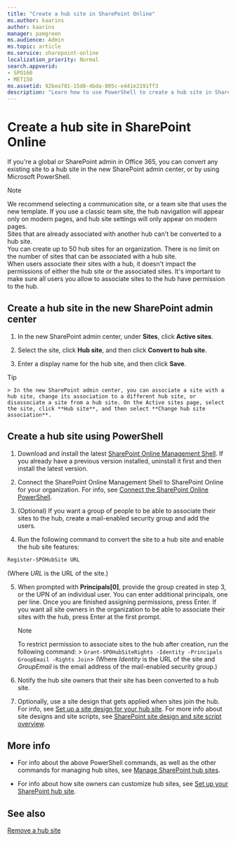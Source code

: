 ```yaml
---
title: "Create a hub site in SharePoint Online"
ms.author: kaarins
author: kaarins
manager: pamgreen
ms.audience: Admin
ms.topic: article
ms.service: sharepoint-online
localization_priority: Normal
search.appverid:
- SPO160
- MET150
ms.assetid: 92bea781-15d8-4bda-805c-e441e2191ff3
description: "Learn how to use PowerShell to create a hub site in SharePoint Online"
---
```


# Create a hub site in SharePoint Online

If you're a global or SharePoint admin in Office 365, you can convert any existing site to a hub site in the new SharePoint admin center, or by using Microsoft PowerShell.
  
> [!NOTE]
>  We recommend selecting a communication site, or a team site that uses the new template. If you use a classic team site, the hub navigation will appear only on modern pages, and hub site settings will only appear on modern pages.<br>Sites that are already associated with another hub can't be converted to a hub site. <br>You can create up to 50 hub sites for an organization. There is no limit on the number of sites that can be associated with a hub site. <br>When users associate their sites with a hub, it doesn't impact the permissions of either the hub site or the associated sites. It's important to make sure all users you allow to associate sites to the hub have permission to the hub. 

## Create a hub site in the new SharePoint admin center

1. In the new SharePoint admin center, under **Sites**, click **Active sites**.

2. Select the site, click **Hub site**, and then click **Convert to hub site**.

3. Enter a display name for the hub site, and then click **Save**.

  > [!TIP]
    > In the new SharePoint admin center, you can associate a site with a hub site, change its association to a different hub site, or disassociate a site from a hub site. On the Active sites page, select the site, click **Hub site**, and then select **Change hub site association**.  

## Create a hub site using PowerShell

1. Download and install the latest [SharePoint Online Management Shell](https://go.microsoft.com/fwlink/p/?LinkId=255251). If you already have a previous version installed, uninstall it first and then install the latest version.
    
2. Connect the SharePoint Online Management Shell to SharePoint Online for your organization. For info, see [Connect the SharePoint Online PowerShell](https://go.microsoft.com/fwlink/?linkid=869066). 
    
3. (Optional) If you want a group of people to be able to associate their sites to the hub, create a mail-enabled security group and add the users.
    
4. Run the following command to convert the site to a hub site and enable the hub site features:
    
  ```PowerShell
  Register-SPOHubSite URL
  ```

   (Where  *URL*  is the URL of the site.) 
    
5. When prompted with **Principals[0]**, provide the group created in step 3, or the UPN of an individual user. You can enter additional principals, one per line. Once you are finished assigning permissions, press Enter. If you want all site owners in the organization to be able to associate their sites with the hub, press Enter at the first prompt.﻿ 
    
    > [!NOTE]
    > To restrict permission to associate sites to the hub after creation, run the following command: >  `Grant-SPOHubSiteRights -Identity -Principals GroupEmail -Rights Join`> (Where  *Identity*  is the URL of the site and  *GroupEmail*  is the email address of the mail-enabled security group.) 
  
6. Notify the hub site owners that their site has been converted to a hub site.

7. Optionally, use a site design that gets applied when sites join the hub. For info, see [Set up a site design for your hub site](set-up-site-design-hub-site.md). For more info about site designs and site scripts, see [SharePoint site design and site script overview](/sharepoint/dev/declarative-customization/site-design-overview.md).
    
## More info

- For info about the above PowerShell commands, as well as the other commands for managing hub sites, see [Manage SharePoint hub sites](https://go.microsoft.com/fwlink/?linkid=869058).
    
- For info about how site owners can customize hub sites, see [Set up your SharePoint hub site](https://support.office.com/article/e2daed64-658c-4462-aeaf-7d1a92eba098).

    
## See also

[Remove a hub site](remove-hub-site.md)

